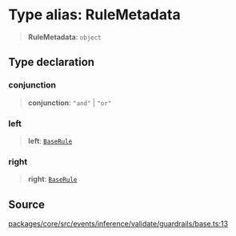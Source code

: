 # Type alias: RuleMetadata

> **RuleMetadata**: `object`

## Type declaration

### conjunction

> **conjunction**: `"and"` \| `"or"`

### left

> **left**: [`BaseRule`](../classes/BaseRule.md)

### right

> **right**: [`BaseRule`](../classes/BaseRule.md)

## Source

[packages/core/src/events/inference/validate/guardrails/base.ts:13](https://github.com/VictorS67/encre/blob/c09849eb59af073bf23be826a912f2ba4f635f93/packages/core/src/events/inference/validate/guardrails/base.ts#L13)
